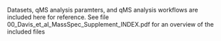 Datasets, qMS analysis paramters, and qMS analysis workflows are included here for reference. See file 00_Davis_et_al_MassSpec_Supplement_INDEX.pdf for an overview of the included files
